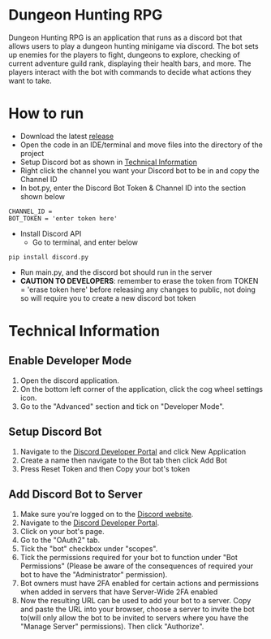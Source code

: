 # Dungeon Hunting RPG
Dungeon Hunting RPG is an application that runs as a discord bot that allows users to play a dungeon hunting minigame via discord. The bot sets up 
enemies for the players to fight, dungeons to explore, checking of current adventure guild rank, displaying their health bars, and more. The players
interact with the bot with commands to decide what actions they want to take. 
# How to run
 - Download the latest [release](https://github.com/cis3296s23/DungeonHuntingRPG/releases)
 - Open the code in an IDE/terminal and move files into the directory of the project
 - Setup Discord bot as shown in [Technical Information](#technical-information)
 - Right click the channel you want your Discord bot to be in and copy the Channel ID
 - In bot.py, enter the Discord Bot Token & Channel ID into the section shown below
```
CHANNEL_ID = 
BOT_TOKEN = 'enter token here'
```
- Install Discord API
  - Go to terminal, and enter below
```
pip install discord.py 
```
-  Run main.py, and the discord bot should run in the server
-  **CAUTION TO DEVELOPERS**: remember to erase the token from TOKEN = 'erase token here' before releasing any changes to public, not doing so will require you to create a new discord bot token

# Technical Information 

## Enable Developer Mode

1. Open the discord application.
2. On the bottom left corner of the application, click the cog wheel settings icon.
3. Go to the "Advanced" section and tick on "Developer Mode".

## Setup Discord Bot

1. Navigate to the [Discord Developer Portal](https://discord.com/developers/applications) and click New Application
2. Create a name then navigate to the Bot tab then click Add Bot
3. Press Reset Token and then Copy your bot's token

## Add Discord Bot to Server

1. Make sure you're logged on to the [Discord website](https://discord.com/).
2. Navigate to the [Discord Developer Portal](https://discord.com/developers/applications).
3. Click on your bot's page.
4. Go to the "OAuth2" tab.
5. Tick the "bot" checkbox under "scopes".
6. Tick the permissions required for your bot to function under "Bot Permissions" (Please be aware of the consequences of required your bot to have the "Administrator" permission).
7. Bot owners must have 2FA enabled for certain actions and permissions when added in servers that have Server-Wide 2FA enabled
8. Now the resulting URL can be used to add your bot to a server. Copy and paste the URL into your browser, choose a server to invite the bot to(will only allow the bot to be invited to servers where you have the "Manage Server" permissions). Then click "Authorize".
